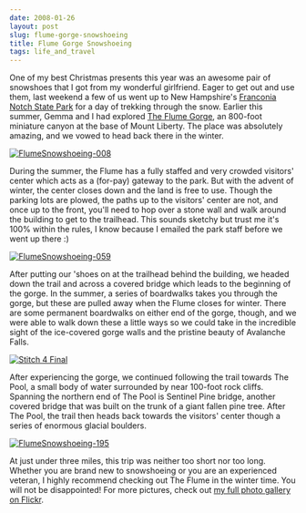 ```yaml
---
date: 2008-01-26
layout: post
slug: flume-gorge-snowshoeing
title: Flume Gorge Snowshoeing
tags: life_and_travel
---
```


One of my best Christmas presents this year was an awesome pair of snowshoes that I got from my wonderful girlfriend. Eager to get out and use them, last weekend a few of us went up to New Hampshire's [Franconia Notch State Park](http://www.franconianotchstatepark.com/) for a day of trekking through the snow. Earlier this summer, Gemma and I had explored [The Flume Gorge](http://www.visitnh.gov/flume/index.html), an 800-foot miniature canyon at the base of Mount Liberty. The place was absolutely amazing, and we vowed to head back there in the winter.



[![FlumeSnowshoeing-008](http://farm3.static.flickr.com/2290/2210322329_6d2b2bd948.jpg)](http://www.flickr.com/photos/geldmacher/2210322329/)



During the summer, the Flume has a fully staffed and very crowded visitors' center which acts as a (for-pay) gateway to the park. But with the advent of winter, the center closes down and the land is free to use. Though the parking lots are plowed, the paths up to the visitors' center are not, and once up to the front, you'll need to hop over a stone wall and walk around the building to get to the trailhead. This sounds sketchy but trust me it's 100% within the rules, I know because I emailed the park staff before we went up there :)



[![FlumeSnowshoeing-059](http://farm3.static.flickr.com/2012/2211156046_1551d42ea5.jpg)](http://www.flickr.com/photos/geldmacher/2211156046/)



After putting our 'shoes on at the trailhead behind the building, we headed down the trail and across a covered bridge which leads to the beginning of the gorge. In the summer, a series of boardwalks takes you through the gorge, but these are pulled away when the Flume closes for winter. There are some permanent boardwalks on either end of the gorge, though, and we were able to walk down these a little ways so we could take in the incredible sight of the ice-covered gorge walls and the pristine beauty of Avalanche Falls.



[![Stitch 4 Final](http://farm3.static.flickr.com/2373/2211180768_872df993ec.jpg)](http://www.flickr.com/photos/geldmacher/2211180768/)



After experiencing the gorge, we continued following the trail towards The Pool, a small body of water surrounded by near 100-foot rock cliffs. Spanning the northern end of The Pool is Sentinel Pine bridge, another covered bridge that was built on the trunk of a giant fallen pine tree. After The Pool, the trail then heads back towards the visitors' center though a series of enormous glacial boulders.



[![FlumeSnowshoeing-195](http://farm3.static.flickr.com/2088/2210424609_7ce86461a2.jpg)](http://www.flickr.com/photos/geldmacher/2210424609/)



At just under three miles, this trip was neither too short nor too long. Whether you are brand new to snowshoeing or you are an experienced veteran, I highly recommend checking out The Flume in the winter time. You will not be disappointed! For more pictures, check out [my full photo gallery on Flickr](http://www.flickr.com/photos/geldmacher/sets/72157603773894419/).
